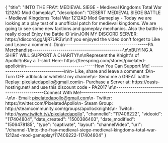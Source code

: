{
    "title": "INTO THE FRAY: MEDIEVAL SIEGE - Medieval Kingdoms Total War 1212AD Mod Gameplay",
    "description": "DESERT MEDIEVAL SIEGE BATTLE - Medieval Kingdoms Total War 1212AD Mod Gameplay - Today we are looking at a play test of a unofficial patch for medieval kingdoms.  We are going to see some new factions and gameplay mechanics.  Also the battle is really close!  Enjoy the Battle :D \n\nJOIN MY DISCORD SERVER: https:\/\/discord.gg\/JjR7UR3\n\nIf you enjoyed the video don't forget to Like and Leave a comment :D\n\n-----------------------------------------PA Merchandise---------------------------------------------\n\nBUYING A SHIRT WILL SUPPORT A CHARITY!\n\nRepresent the Knight's of Apollo!\nBuy a T-shirt Here: https:\/\/teespring.com\/stores\/pixelated-apollo\n\n----------------------------------How You Can Support Me! -----------------------------------\n\n- Like, share and leave a comment :D\n- Turn OFF adblock or whitelist my channel\n- Send me a GREAT battle Replay: pixelatedapollo@gmail.com\n- Purchase a Server at: https:\/\/oasis-hosting.net\/ and use this discount code - PA2017 \n\n------------------------------------------Connect With Me!-----------------------------------------\n\n- Email: pixelatedapollo@gmail.com\n- Twitter: https:\/\/twitter.com\/PixelatedApollo\n- Steam Group:  http:\/\/steamcommunity.com\/groups\/apollosknights\n- Twitch: http:\/\/www.twitch.tv\/pixelatedapollo",
    "channelid": "117406222",
    "videoid": "117404804",
    "date_created": "1500386403",
    "date_modified": "1506478185",
    "type": "captivate",
    "layout": "channelVideo",
    "url": "\/channel-1\/into-the-fray-medieval-siege-medieval-kingdoms-total-war-1212ad-mod-gameplay\/117406222-117404804"
}